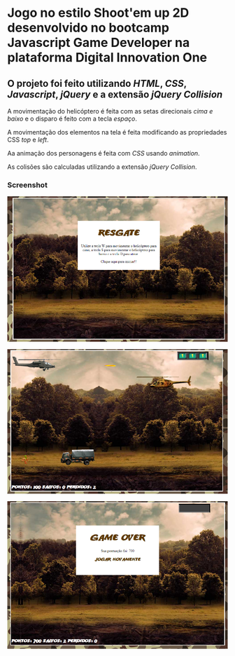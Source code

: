 # Jogo no estilo Shoot'em up 2D desenvolvido no bootcamp Javascript Game Developer na plataforma Digital Innovation One

## O projeto foi feito utilizando _HTML_, _CSS_, _Javascript_, _jQuery_ e a extensão _jQuery Collision_

A movimentação do helicóptero é feita com as setas direcionais _cima e baixo_ e o disparo é feito com a tecla _espaço_.

A movimentação dos elementos na tela é feita modificando as propriedades CSS _top_ e _left_.

Aa animação dos personagens é feita com _CSS_ usando _animation_.

As colisões são calculadas utilizando a extensão _jQuery Collision_.

### Screenshot

![screenshot](imgs/screenshot1.png)

![screenshot](imgs/screenshot2.png)

![screenshot](imgs/screenshot3.PNG)
